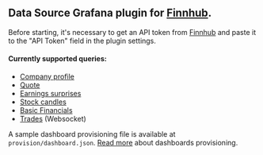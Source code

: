 ## Data Source Grafana plugin for [Finnhub](https://finnhub.io/).

Before starting, it's necessary to get an API token from [Finnhub](https://finnhub.io/) and paste it to the "API Token" field in the plugin settings.

#### Currently supported queries:
- [Company profile](https://finnhub.io/docs/api#company-profile2)
- [Quote](https://finnhub.io/docs/api#quote)
- [Earnings surprises](https://finnhub.io/docs/api#company-earnings)
- [Stock candles](https://finnhub.io/docs/api#stock-candles)
- [Basic Financials](https://finnhub.io/docs/api#company-basic-financials)
- [Trades](https://finnhub.io/docs/api#websocket-trades) (Websocket)
 
A sample dashboard provisioning file is available at `provision/dashboard.json`. [Read more](https://grafana.com/tutorials/provision-dashboards-and-data-sources) about dashboards provisioning. 
